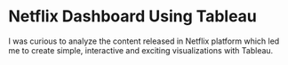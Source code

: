 
# Netflix Dashboard Using Tableau

I was curious to analyze the content released in Netflix platform which led me to create simple, interactive and exciting visualizations with Tableau.




